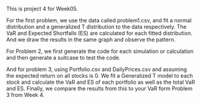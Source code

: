 This is project 4 for Week05. 

For the first problem, we use the data called problem1.csv, and fit a normal distribution and a generalized T distribution to the data respectively. The VaR and Expected Shortfalls (ES) are calculated for each fitted distribution.
And we draw the results in the same graph and observe the pattern.

For Problem 2, we first generate the code for each simulation or calculation and then generate a suitcase to test the code.

And for problem 3, using Portfolio.csv and DailyPrices.csv and assuming the expected return on all stocks is 0. We fit a Generalized T model to each stock and calculate the VaR and ES of each portfolio as well as the
total VaR and ES. Finally, we compare the results from this to your VaR form Problem 3 from Week 4.

